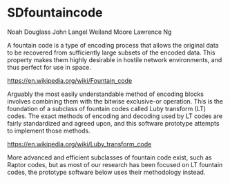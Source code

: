 # SDfountaincode

Noah Douglass
John Langel
Weiland Moore
Lawrence Ng

A fountain code is a type of encoding process that allows the original data to be recovered from sufficiently
large subsets of the encoded data. This property makes them highly desirable in hostile network environments, and thus
perfect for use in space.

https://en.wikipedia.org/wiki/Fountain_code

Arguably the most easily understandable method of encoding blocks involves combining them with the bitwise exclusive-or
operation. This is the foundation of a subclass of fountain codes called Luby transform (LT) codes. The exact methods of
encoding and decoding used by LT codes are fairly standardized and agreed upon, and this software prototype attempts to
implement those methods.

https://en.wikipedia.org/wiki/Luby_transform_code

More advanced and efficient subclasses of fountain code exist, such as Raptor codes, but as most of our research has
been focused on LT fountain codes, the prototype software below uses their methodology instead.